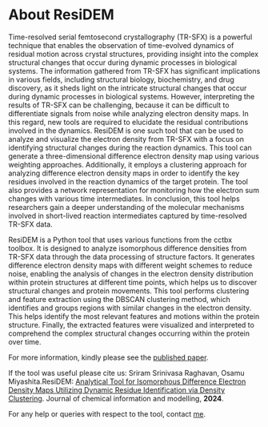 # About ResiDEM






Time-resolved serial femtosecond crystallography (TR-SFX) is a powerful technique that enables the observation of 
time-evolved dynamics of residual motion across crystal structures, providing insight into the complex structural
changes that occur during dynamic processes in biological systems. The information gathered from TR-SFX has significant 
implications in various fields, including structural biology, biochemistry, and drug discovery, as it sheds light 
on the intricate structural changes that occur during dynamic processes in biological systems. However, interpreting 
the results of TR-SFX can be challenging, because it can be difficult to differentiate signals
from noise while analyzing electron density maps. In this regard, new tools are required to elucidate the residual 
contributions involved in the dynamics. ResiDEM is one such tool that can be used to analyze and visualize the electron
density from TR-SFX with a focus on identifying structural changes during the reaction dynamics. This tool can generate a
three-dimensional difference electron density map using various weighting approaches. Additionally, it employs a 
clustering approach for analyzing difference electron density maps in order to identify the key residues involved in the
reaction dynamics of the target protein. The tool also provides a network representation for monitoring how the electron sum
changes with various time intermediates. In conclusion, this tool helps researchers gain a deeper understanding of the
molecular mechanisms involved in short-lived reaction intermediates captured by time-resolved TR-SFX data.


ResiDEM is a Python tool that uses various functions from the cctbx toolbox. It is designed to analyze isomorphous
difference densities from TR-SFX data through the data processing of structure factors. It generates difference electron
density maps with different weight schemes to reduce noise, enabling the analysis of changes in the electron density 
distribution within protein structures at different time points, which helps us to discover structural changes and protein
movements. This tool performs clustering and feature extraction using the DBSCAN clustering method, which
identifies and groups regions with similar changes in the electron density. This helps identify the most relevant features
and motions within the protein structure. Finally, the extracted features were visualized and interpreted to comprehend the
complex structural changes occurring within the protein over time.

For more information, kindly please see the [published paper](https://doi.org/10.1021/acs.jcim.4c00858). 

If the tool was useful please cite us: Sriram Srinivasa Raghavan, Osamu Miyashita.ResiDEM: [Analytical Tool for Isomorphous Difference Electron
Density Maps Utilizing Dynamic Residue Identification via Density Clustering](https://doi.org/10.1021/acs.jcim.4c00858). Journal of chemical information and modelling, **2024**. 


For any help or queries with respect to the tool, contact [me](mailto:hypowergravity@gmail.com).

<script>
document.querySelectorAll('a[href^="http"]').forEach(link => {
    link.setAttribute('target', '_blank');
});
</script>